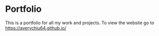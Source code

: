 # Portfolio
This is a portfolio for all my work and projects. To view the website go to
https://averychiu64.github.io/
